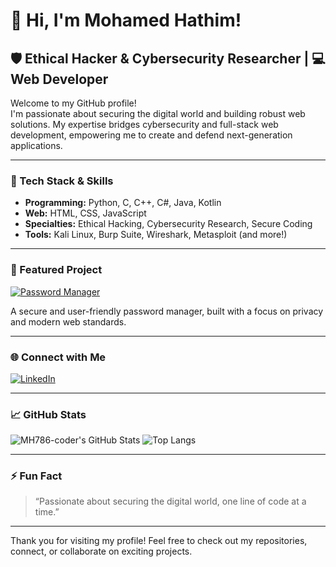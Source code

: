 # 👋 Hi, I'm Mohamed Hathim!

## 🛡️ Ethical Hacker & Cybersecurity Researcher | 💻 Web Developer

Welcome to my GitHub profile!  
I'm passionate about securing the digital world and building robust web solutions. My expertise bridges cybersecurity and full-stack web development, empowering me to create and defend next-generation applications.

---

### 🧰 Tech Stack & Skills

- **Programming:** Python, C, C++, C#, Java, Kotlin
- **Web:** HTML, CSS, JavaScript
- **Specialties:** Ethical Hacking, Cybersecurity Research, Secure Coding
- **Tools:** Kali Linux, Burp Suite, Wireshark, Metasploit (and more!)

---

### 🚀 Featured Project

[![Password Manager](https://img.shields.io/badge/GitHub-Password%20Manager-blue?logo=github)](https://github.com/Web-Development001/password-manager)

A secure and user-friendly password manager, built with a focus on privacy and modern web standards.

---

### 🌐 Connect with Me

[![LinkedIn](https://img.shields.io/badge/LinkedIn-Connect-blue?logo=linkedin)](https://www.linkedin.com/in/mohamed-hathim?utm_source=share&utm_campaign=share_via&utm_content=profile&utm_medium=android_app)

---

### 📈 GitHub Stats

![MH786-coder's GitHub Stats](https://github-readme-stats.vercel.app/api?username=MH786-coder&show_icons=true&theme=github_dark)
![Top Langs](https://github-readme-stats.vercel.app/api/top-langs/?username=MH786-coder&layout=compact&theme=github_dark)

---

### ⚡ Fun Fact

> “Passionate about securing the digital world, one line of code at a time.”

---

Thank you for visiting my profile! Feel free to check out my repositories, connect, or collaborate on exciting projects.
